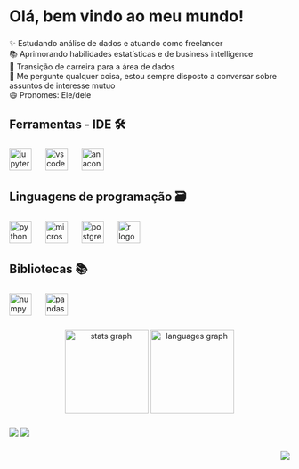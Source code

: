<h1 align="left">Olá, bem vindo ao meu mundo!</h1>

###

<p align="left">✨ Estudando análise de dados e atuando como freelancer<br>📚 Aprimorando habilidades estatísticas e de business intelligence<br>🎯 Transição de carreira para a área de dados<br>💬 Me pergunte qualquer coisa, estou sempre disposto a conversar sobre assuntos de interesse mutuo<br>😄 Pronomes: Ele/dele</p>

###

<h2 align="left">Ferramentas - IDE 🛠️</h2>

###

<div align="left">
  <img src="https://cdn.simpleicons.org/jupyter/F37626" height="40" alt="jupyter logo"  />
  <img width="17" />
  <img src="https://cdn.jsdelivr.net/gh/devicons/devicon/icons/vscode/vscode-original.svg" height="40" alt="vscode logo"  />
  <img width="17" />
  <img src="https://cdn.jsdelivr.net/gh/devicons/devicon/icons/anaconda/anaconda-original.svg" height="40" alt="anaconda logo"  />
</div>

###

<h2 align="left">Linguagens de programação 🗃️</h2>

###

<div align="left">
  <img src="https://cdn.jsdelivr.net/gh/devicons/devicon/icons/python/python-original.svg" height="40" alt="python logo"  />
  <img width="17" />
  <img src="https://cdn.jsdelivr.net/gh/devicons/devicon/icons/microsoftsqlserver/microsoftsqlserver-plain.svg" height="40" alt="microsoftsqlserver logo"  />
  <img width="17" />
  <img src="https://cdn.jsdelivr.net/gh/devicons/devicon/icons/postgresql/postgresql-original.svg" height="40" alt="postgresql logo"  />
  <img width="17" />
  <img src="https://skillicons.dev/icons?i=r" height="40" alt="r logo"  />
</div>

###

<h2 align="left">Bibliotecas 📚</h2>

###

<div align="left">
  <img src="https://cdn.jsdelivr.net/gh/devicons/devicon/icons/numpy/numpy-original.svg" height="40" alt="numpy logo"  />
  <img width="17" />
  <img src="https://cdn.jsdelivr.net/gh/devicons/devicon/icons/pandas/pandas-original.svg" height="40" alt="pandas logo"  />
</div>

###

<div align="center">
  <img src="https://github-readme-stats.vercel.app/api?username=joaodata&hide_title=false&hide_rank=false&show_icons=true&include_all_commits=true&count_private=true&disable_animations=false&theme=dark&locale=en&hide_border=false&order=1&custom_title=Jo%C3%A3o%20Carvalho%20ranking" height="150" alt="stats graph"  />
  <img src="https://github-readme-stats.vercel.app/api/top-langs?username=joaodata&locale=pt-br&hide_title=false&layout=compact&card_width=320&langs_count=5&theme=dark&hide_border=false&order=2" height="150" alt="languages graph"  />
</div>

###

<div> 
  <a href = "mailto:joaodataetl@gmail.com"><img src="https://img.shields.io/badge/-Gmail-%23333?style=for-the-badge&logo=gmail&logoColor=white" target="_blank"></a>
  <a href="https://www.linkedin.com/in/joaoocarvalho" target="_blank"><img src="https://img.shields.io/badge/-LinkedIn-%230077B5?style=for-the-badge&logo=linkedin&logoColor=white" target="_blank"></a> 
</div>

###

<img align="right" src="https://visitor-badge.laobi.icu/badge?page_id=joaodata.joaodata&left_color=black&right_color=coral&left_text=Visitas"  />

###
